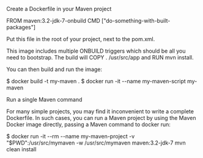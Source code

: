 Create a Dockerfile in your Maven project

FROM maven:3.2-jdk-7-onbuild
CMD ["do-something-with-built-packages"]

Put this file in the root of your project, next to the pom.xml.

This image includes multiple ONBUILD triggers which should be all you need to bootstrap. The build will COPY . /usr/src/app and RUN mvn install.

You can then build and run the image:

$ docker build -t my-maven .
$ docker run -it --name my-maven-script my-maven

Run a single Maven command

For many simple projects, you may find it inconvenient to write a complete Dockerfile. In such cases, you can run a Maven project by using the Maven Docker image directly, passing a Maven command to docker run:

$ docker run -it --rm --name my-maven-project -v "$PWD":/usr/src/mymaven -w /usr/src/mymaven maven:3.2-jdk-7 mvn clean install

